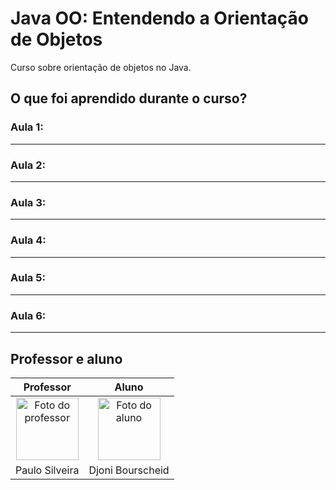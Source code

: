 # Java OO: Entendendo a Orientação de Objetos

Curso sobre orientação de objetos no Java.

## O que foi aprendido durante o curso?

### Aula 1: 
---

### Aula 2: 
---

### Aula 3: 
---

### Aula 4: 
---

### Aula 5: 
---

### Aula 6: 
---

## Professor e aluno

Professor | Aluno
:---:     | :---:
<a href="https://github.com/peas" target="_blank" rel="noopener noreferrer"><img width="100" height="100" src="https://github.com/peas.png" alt="Foto do professor" title="Foto do professor"></a> | <a href="https://github.com/djonibourscheid" target="_blank" rel="noopener noreferrer"><img width="100" height="100" src="https://github.com/djonibourscheid.png" alt="Foto do aluno" title="Foto do aluno"></a>
Paulo Silveira |Djoni Bourscheid
